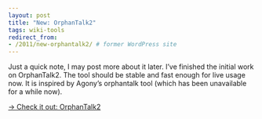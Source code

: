 ```yaml
---
layout: post
title: "New: OrphanTalk2"
tags: wiki-tools
redirect_from:
- /2011/new-orphantalk2/ # former WordPress site
---
```


Just a quick note, I may post more about it later. I’ve finished the initial work on OrphanTalk2. The tool should be stable and fast enough for live usage now. It is inspired by Agony’s orphantalk tool (which has been unavailable for a while now).

[→ Check it out: OrphanTalk2](https://toolserver.org/~krinkle/OrphanTalk2)
